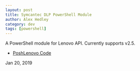```yaml
---
layout: post
title: Symcantec DLP PowerShell Module
author: Alex Hedley
category: dev
tags: [powershell]
---
```


A PowerShell module for Lenovo API. Currently supports v2.5.

- [PoshLenovo Code](https://github.com/Protirus/PoshLenovo)

Jan 20, 2019
